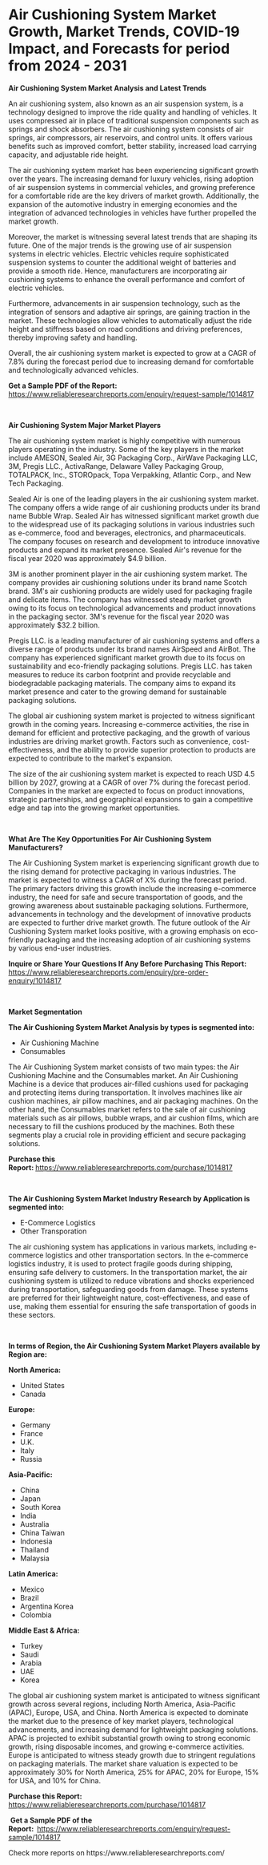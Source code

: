<p><h1>Air Cushioning System Market Growth, Market Trends, COVID-19 Impact, and Forecasts for period from 2024 - 2031</h1></p><p><strong>Air Cushioning System Market Analysis and Latest Trends</strong></p>
<p><p>An air cushioning system, also known as an air suspension system, is a technology designed to improve the ride quality and handling of vehicles. It uses compressed air in place of traditional suspension components such as springs and shock absorbers. The air cushioning system consists of air springs, air compressors, air reservoirs, and control units. It offers various benefits such as improved comfort, better stability, increased load carrying capacity, and adjustable ride height.</p><p>The air cushioning system market has been experiencing significant growth over the years. The increasing demand for luxury vehicles, rising adoption of air suspension systems in commercial vehicles, and growing preference for a comfortable ride are the key drivers of market growth. Additionally, the expansion of the automotive industry in emerging economies and the integration of advanced technologies in vehicles have further propelled the market growth.</p><p>Moreover, the market is witnessing several latest trends that are shaping its future. One of the major trends is the growing use of air suspension systems in electric vehicles. Electric vehicles require sophisticated suspension systems to counter the additional weight of batteries and provide a smooth ride. Hence, manufacturers are incorporating air cushioning systems to enhance the overall performance and comfort of electric vehicles.</p><p>Furthermore, advancements in air suspension technology, such as the integration of sensors and adaptive air springs, are gaining traction in the market. These technologies allow vehicles to automatically adjust the ride height and stiffness based on road conditions and driving preferences, thereby improving safety and handling.</p><p>Overall, the air cushioning system market is expected to grow at a CAGR of 7.8% during the forecast period due to increasing demand for comfortable and technologically advanced vehicles.</p></p>
<p><strong>Get a Sample PDF of the Report:&nbsp;</strong> <a href="https://www.reliableresearchreports.com/enquiry/request-sample/1014817">https://www.reliableresearchreports.com/enquiry/request-sample/1014817</a></p>
<p>&nbsp;</p>
<p><strong>Air Cushioning System Major Market Players</strong></p>
<p><p>The air cushioning system market is highly competitive with numerous players operating in the industry. Some of the key players in the market include AMESON, Sealed Air, 3G Packaging Corp., AirWave Packaging LLC, 3M, Pregis LLC., ActivaRange, Delaware Valley Packaging Group, TOTALPACK, Inc., STOROpack, Topa Verpakking, Atlantic Corp., and New Tech Packaging.</p><p>Sealed Air is one of the leading players in the air cushioning system market. The company offers a wide range of air cushioning products under its brand name Bubble Wrap. Sealed Air has witnessed significant market growth due to the widespread use of its packaging solutions in various industries such as e-commerce, food and beverages, electronics, and pharmaceuticals. The company focuses on research and development to introduce innovative products and expand its market presence. Sealed Air's revenue for the fiscal year 2020 was approximately $4.9 billion.</p><p>3M is another prominent player in the air cushioning system market. The company provides air cushioning solutions under its brand name Scotch brand. 3M's air cushioning products are widely used for packaging fragile and delicate items. The company has witnessed steady market growth owing to its focus on technological advancements and product innovations in the packaging sector. 3M's revenue for the fiscal year 2020 was approximately $32.2 billion.</p><p>Pregis LLC. is a leading manufacturer of air cushioning systems and offers a diverse range of products under its brand names AirSpeed and AirBot. The company has experienced significant market growth due to its focus on sustainability and eco-friendly packaging solutions. Pregis LLC. has taken measures to reduce its carbon footprint and provide recyclable and biodegradable packaging materials. The company aims to expand its market presence and cater to the growing demand for sustainable packaging solutions.</p><p>The global air cushioning system market is projected to witness significant growth in the coming years. Increasing e-commerce activities, the rise in demand for efficient and protective packaging, and the growth of various industries are driving market growth. Factors such as convenience, cost-effectiveness, and the ability to provide superior protection to products are expected to contribute to the market's expansion.</p><p>The size of the air cushioning system market is expected to reach USD 4.5 billion by 2027, growing at a CAGR of over 7% during the forecast period. Companies in the market are expected to focus on product innovations, strategic partnerships, and geographical expansions to gain a competitive edge and tap into the growing market opportunities.</p></p>
<p>&nbsp;</p>
<p><strong>What Are The Key Opportunities For Air Cushioning System Manufacturers?</strong></p>
<p><p>The Air Cushioning System market is experiencing significant growth due to the rising demand for protective packaging in various industries. The market is expected to witness a CAGR of X% during the forecast period. The primary factors driving this growth include the increasing e-commerce industry, the need for safe and secure transportation of goods, and the growing awareness about sustainable packaging solutions. Furthermore, advancements in technology and the development of innovative products are expected to further drive market growth. The future outlook of the Air Cushioning System market looks positive, with a growing emphasis on eco-friendly packaging and the increasing adoption of air cushioning systems by various end-user industries.</p></p>
<p><strong>Inquire or Share Your Questions If Any Before Purchasing This Report:</strong> <a href="https://www.reliableresearchreports.com/enquiry/pre-order-enquiry/1014817">https://www.reliableresearchreports.com/enquiry/pre-order-enquiry/1014817</a></p>
<p>&nbsp;</p>
<p><strong>Market Segmentation</strong></p>
<p><strong>The Air Cushioning System Market Analysis by types is segmented into:</strong></p>
<p><ul><li>Air Cushioning Machine</li><li>Consumables</li></ul></p>
<p><p>The Air Cushioning System market consists of two main types: the Air Cushioning Machine and the Consumables market. An Air Cushioning Machine is a device that produces air-filled cushions used for packaging and protecting items during transportation. It involves machines like air cushion machines, air pillow machines, and air packaging machines. On the other hand, the Consumables market refers to the sale of air cushioning materials such as air pillows, bubble wraps, and air cushion films, which are necessary to fill the cushions produced by the machines. Both these segments play a crucial role in providing efficient and secure packaging solutions.</p></p>
<p><strong>Purchase this Report:&nbsp;</strong><a href="https://www.reliableresearchreports.com/purchase/1014817">https://www.reliableresearchreports.com/purchase/1014817</a></p>
<p>&nbsp;</p>
<p><strong>The Air Cushioning System Market Industry Research by Application is segmented into:</strong></p>
<p><ul><li>E-Commerce Logistics</li><li>Other Transporation</li></ul></p>
<p><p>The air cushioning system has applications in various markets, including e-commerce logistics and other transportation sectors. In the e-commerce logistics industry, it is used to protect fragile goods during shipping, ensuring safe delivery to customers. In the transportation market, the air cushioning system is utilized to reduce vibrations and shocks experienced during transportation, safeguarding goods from damage. These systems are preferred for their lightweight nature, cost-effectiveness, and ease of use, making them essential for ensuring the safe transportation of goods in these sectors.</p></p>
<p>&nbsp;</p>
<p><strong>In terms of Region, the Air Cushioning System Market Players available by Region are:</strong></p>
<p>
    <p> <strong> North America: </strong>
        <ul>
            <li>United States</li>
            <li>Canada</li>
        </ul>
        </p> 
    <p> <strong> Europe: </strong>
        <ul>
            <li>Germany</li>
            <li>France</li>
            <li>U.K.</li>
            <li>Italy</li>
            <li>Russia</li>
        </ul>
        </p> 
    <p> <strong> Asia-Pacific: </strong>
        <ul>
            <li>China</li>
            <li>Japan</li>
            <li>South Korea</li>
            <li>India</li>
            <li>Australia</li>
            <li>China Taiwan</li>
            <li>Indonesia</li>
            <li>Thailand</li>
            <li>Malaysia</li>
        </ul>
        </p> 
    <p> <strong> Latin America: </strong>
        <ul>
            <li>Mexico</li>
            <li>Brazil</li>
            <li>Argentina Korea</li>
            <li>Colombia</li>
        </ul>
        </p> 
    <p> <strong> Middle East & Africa: </strong>
        <ul>
            <li>Turkey</li>
            <li>Saudi</li>
            <li>Arabia</li>
            <li>UAE</li>
            <li>Korea</li>
        </ul>
    </p>
    </p>
<p><p>The global air cushioning system market is anticipated to witness significant growth across several regions, including North America, Asia-Pacific (APAC), Europe, USA, and China. North America is expected to dominate the market due to the presence of key market players, technological advancements, and increasing demand for lightweight packaging solutions. APAC is projected to exhibit substantial growth owing to strong economic growth, rising disposable incomes, and growing e-commerce activities. Europe is anticipated to witness steady growth due to stringent regulations on packaging materials. The market share valuation is expected to be approximately 30% for North America, 25% for APAC, 20% for Europe, 15% for USA, and 10% for China.</p></p>
<p><strong>Purchase this Report: </strong><a href="https://www.reliableresearchreports.com/purchase/1014817">https://www.reliableresearchreports.com/purchase/1014817</a></p>
<p>&nbsp;<strong>Get a Sample PDF of the Report:&nbsp;&nbsp;</strong><a href="https://www.reliableresearchreports.com/enquiry/request-sample/1014817">https://www.reliableresearchreports.com/enquiry/request-sample/1014817</a></p>
<p><strong></strong></p>
<p>Check more reports on https://www.reliableresearchreports.com/</p>